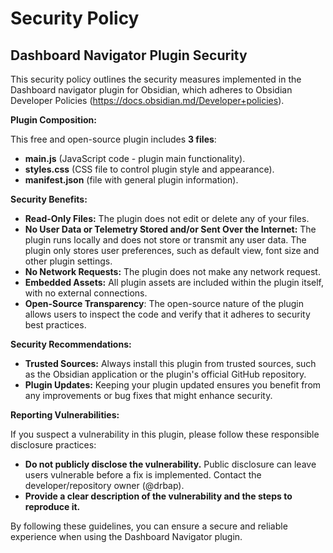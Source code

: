 # Security Policy

## Dashboard Navigator Plugin Security

This security policy outlines the security measures implemented in the Dashboard navigator plugin for Obsidian, which adheres to Obsidian Developer Policies (https://docs.obsidian.md/Developer+policies).

**Plugin Composition:**

This free and open-source plugin includes **3 files**: 
- **main.js** (JavaScript code - plugin main functionality).
- **styles.css** (CSS file to control plugin style and appearance).
- **manifest.json** (file with general plugin information).

**Security Benefits:**

* **Read-Only Files:** The plugin does not edit or delete any of your files.
* **No User Data or Telemetry Stored and/or Sent Over the Internet:** The plugin runs locally and does not store or transmit any user data. The plugin only stores user preferences, such as default view, font size and other plugin settings.
* **No Network Requests:** The plugin does not make any network request.
* **Embedded Assets:** All plugin assets are included within the plugin itself, with no external connections.
* **Open-Source Transparency**: The open-source nature of the plugin allows users to inspect the code and verify that it adheres to security best practices.

**Security Recommendations:**

* **Trusted Sources:** Always install this plugin from trusted sources, such as the Obsidian application or the plugin's official GitHub repository.
* **Plugin Updates:** Keeping your plugin updated ensures you benefit from any improvements or bug fixes that might enhance security.

**Reporting Vulnerabilities:**

If you suspect a vulnerability in this plugin, please follow these responsible disclosure practices:

* **Do not publicly disclose the vulnerability.** Public disclosure can leave users vulnerable before a fix is implemented. Contact the developer/repository owner (@drbap).
* **Provide a clear description of the vulnerability and the steps to reproduce it.**

By following these guidelines, you can ensure a secure and reliable experience when using the Dashboard Navigator plugin.
